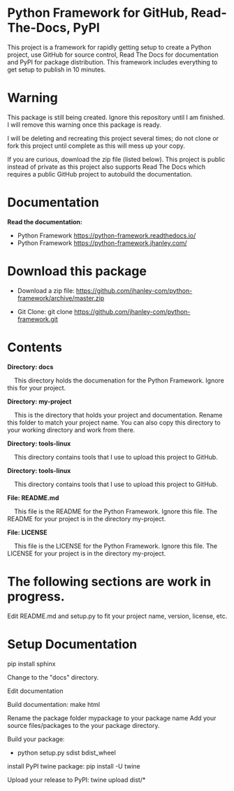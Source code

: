 # Python Framework for GitHub, Read-The-Docs, PyPI

This project is a framework for rapidly getting setup to create a Python project, use GitHub for source control, Read The Docs for documentation and PyPI for package distribution. This framework includes everything to get setup to publish in 10 minutes.

# Warning

This package is still being created. Ignore this repository until I am finished. I will remove this warning once this package is ready.

I will be deleting and recreating this project several times; do not clone or fork this project until complete as this will mess up your copy.

If you are curious, download the zip file (listed below). This project is public instead of private as this project also supports Read The Docs which requires a public GitHub project to autobuild the documentation.

# Documentation

**Read the documentation:**
- Python Framework <https://python-framework.readthedocs.io/>
- Python Framework <https://python-framework.jhanley.com/>

# Download this package

- Download a zip file:
<https://github.com/jhanley-com/python-framework/archive/master.zip>

- Git Clone:
git clone https://github.com/jhanley-com/python-framework.git

# Contents

**Directory: docs**

&nbsp;&nbsp;&nbsp;&nbsp;This directory holds the documenation for the Python Framework. Ignore this for your project.

**Directory: my-project**

&nbsp;&nbsp;&nbsp;&nbsp;This is the directory that holds your project and documentation. Rename this folder to match your project name. You can also copy this directory to your working directory and work from there.

**Directory: tools-linux**

&nbsp;&nbsp;&nbsp;&nbsp;This directory contains tools that I use to upload this project to GitHub.

**Directory: tools-linux**

&nbsp;&nbsp;&nbsp;&nbsp;This directory contains tools that I use to upload this project to GitHub.

**File: README.md**

&nbsp;&nbsp;&nbsp;&nbsp;This file is the README for the Python Framework. Ignore this file. The README for your project is in the directory my-project.

**File: LICENSE**

&nbsp;&nbsp;&nbsp;&nbsp;This file is the LICENSE for the Python Framework. Ignore this file. The LICENSE for your project is in the directory my-project.

# The following sections are work in progress.

Edit README.md and setup.py to fit your project name, version, license, etc.

# Setup Documentation

pip install sphinx

Change to the "docs" directory.

Edit documentation

Build documentation:
make html

Rename the package folder mypackage to your package name
Add your source files/packages to the your package directory.

Build your package:
- python setup.py sdist bdist_wheel

install PyPI twine package:
pip install -U twine

Upload your release to PyPI:
twine upload dist/*
